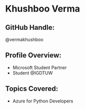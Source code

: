 # Khushboo Verma
## GitHub Handle:
@vermakhushboo
</br>

## Profile Overview:

- Microsoft Student Partner
- Student @IGDTUW

## Topics Covered:

- Azure for Python Developers
